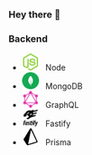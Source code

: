 ### Hey there 👋

### Backend
- <img style="height: auto; width: 30px;" src="images/Node.png" />&nbsp;&nbsp;&nbsp;Node
- <img style="height: auto; width: 30px;" src="images/MongoDB.png" />&nbsp;&nbsp;&nbsp;MongoDB
- <img style="height: auto; width: 30px;" src="images/GraphQL.png" />&nbsp;&nbsp;&nbsp;GraphQL
- <img style="height: auto; width: 30px;" src="images/Fastify.png" />&nbsp;&nbsp;&nbsp;Fastify
- <img style="height: auto; width: 30px;" src="images/Prisma.png" />&nbsp;&nbsp;&nbsp;Prisma
